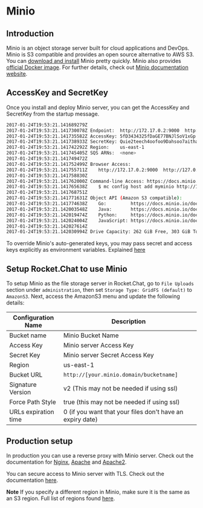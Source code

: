 # Minio

## Introduction

Minio is an object storage server built for cloud applications and DevOps. Minio is S3 compatible and provides an open source
alternative to AWS S3. You can [download and install](https://minio.io/downloads) Minio pretty quickly. Minio also provides [official Docker image](https://hub.docker.com/r/minio/minio/). For further details, check out [Minio documentation website](https://docs.minio.io/).

## AccessKey and SecretKey

Once you install and deploy Minio server, you can get the AccessKey and SecretKey from the startup message.

```bash
2017-01-24T19:53:21.141689279Z
2017-01-24T19:53:21.141730078Z Endpoint:  http://172.17.0.2:9000  http://127.0.0.1:9000
2017-01-24T19:53:21.141735582Z AccessKey: 5fD3434325fDaGE77BNJlSoV1xGp
2017-01-24T19:53:21.141738933Z SecretKey: Quie2teech4oofoo9Dahsoo7aithauja
2017-01-24T19:53:21.141742292Z Region:    us-east-1
2017-01-24T19:53:21.141745405Z SQS ARNs:  <none>
2017-01-24T19:53:21.141749472Z
2017-01-24T19:53:21.141752499Z Browser Access:
2017-01-24T19:53:21.141755711Z    http://172.17.0.2:9000  http://127.0.0.1:9000
2017-01-24T19:53:21.141758830Z
2017-01-24T19:53:21.141762000Z Command-line Access: https://docs.minio.io/docs/minio-client-quickstart-guide
2017-01-24T19:53:21.141765638Z    $ mc config host add myminio http://172.17.0.2:9000 1H2MI5BCU45990DZ3WRL flJlSoV1xGp+u2fhfDaGE77BNE6OdyvAsdI15kPq
2017-01-24T19:53:21.141768751Z
2017-01-24T19:53:21.141771631Z Object API (Amazon S3 compatible):
2017-01-24T19:53:21.141774638Z    Go:         https://docs.minio.io/docs/golang-client-quickstart-guide
2017-01-24T19:53:21.142003548Z    Java:       https://docs.minio.io/docs/java-client-quickstart-guide
2017-01-24T19:53:21.142019474Z    Python:     https://docs.minio.io/docs/python-client-quickstart-guide
2017-01-24T19:53:21.142024004Z    JavaScript: https://docs.minio.io/docs/javascript-client-quickstart-guide
2017-01-24T19:53:21.142027614Z
2017-01-24T19:53:21.142030994Z Drive Capacity: 262 GiB Free, 303 GiB Total
```

To override Minio's auto-generated keys, you may pass secret and access keys explicitly as environment variables. Explained [here](https://docs.minio.io/docs/minio-docker-quickstart-guide)

## Setup Rocket.Chat to use Minio

To setup Minio as the file storage server in Rocket.Chat, go to `File Uploads` section under `administration`, then set `Storage Type: GridFS (default)` to `AmazonS3`. Next, access the AmazonS3 menu and update the following details:

| Configuration Name   | Description                                               |
| -------------------- | --------------------------------------------------------- |
| Bucket name          | Minio Bucket Name                                         |
| Access Key           | Minio server Access Key                                   |
| Secret Key           | Minio server Secret Access Key                            |
| Region               | us-east-1                                                 |
| Bucket URL           | `http://[your.minio.domain/bucketname]`                   |
| Signature Version    | v2 (This may not be needed if using ssl)                  |
| Force Path Style     | true (this may not be needed if using ssl)                |
| URLs expiration time | 0 (if you want that your files don't have an expiry date) |

## Production setup

In production you can use a reverse proxy with Minio server. Check out the documentation for [Nginx](https://docs.minio.io/docs/setup-nginx-proxy-with-minio#main), [Apache](https://docs.minio.io/docs/setup-apache-http-proxy-with-minio-server) and [Apache2](https://www.digitalocean.com/community/tutorials/how-to-use-apache-http-server-as-reverse-proxy-using-mod_proxy-extension).

You can secure access to Minio server with TLS. Check out the documentation [here](https://docs.minio.io/docs/how-to-secure-access-to-minio-server-with-tls).

**Note** If you specify a different region in Minio, make sure it is the same as an S3 region.  Full list of regions found [here](https://docs.aws.amazon.com/AWSEC2/latest/UserGuide/using-regions-availability-zones.html#concepts-available-regions).
